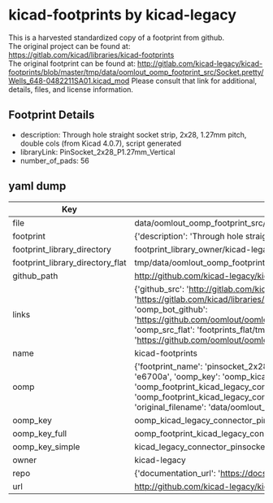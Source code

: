 # kicad-footprints by kicad-legacy  
This is a harvested standardized copy of a footprint from github.  
The original project can be found at:  
https://gitlab.com/kicad/libraries/kicad-footprints  
The original footprint can be found at:
http://gitlab.com/kicad-legacy/kicad-footprints/blob/master/tmp/data/oomlout_oomp_footprint_src/Socket.pretty/Wells_648-0482211SA01.kicad_mod
Please consult that link for additional, details, files, and license information.  
## Footprint Details
* description: Through hole straight socket strip, 2x28, 1.27mm pitch, double cols (from Kicad 4.0.7), script generated  
* libraryLink: PinSocket_2x28_P1.27mm_Vertical  
* number_of_pads: 56  
## yaml dump  
| Key | Value |  
| --- | --- |  
| file | data/oomlout_oomp_footprint_src/kicad-footprints/Connector_PinSocket_1.27mm.pretty/PinSocket_2x28_P1.27mm_Vertical.kicad_mod |  
| footprint | {'description': 'Through hole straight socket strip, 2x28, 1.27mm pitch, double cols (from Kicad 4.0.7), script generated', 'libraryLink': 'PinSocket_2x28_P1.27mm_Vertical', 'number_of_pads': 56} |  
| footprint_library_directory | footprint_library_owner/kicad-legacy_kicad-footprints |  
| footprint_library_directory_flat | tmp/data/oomlout_oomp_footprint_src/footprints_flat/kicad_legacy_connector_pinsocket_1_27mm_pinsocket_2x28_p1_27mm_vertical/working |  
| github_path | http://github.com/kicad-legacy/kicad-footprints/blob/master/tmp/data/oomlout_oomp_footprint_src/Connector_PinSocket_1.27mm.pretty/PinSocket_2x28_P1.27mm_Vertical.kicad_mod |  
| links | {'github_src': 'http://gitlab.com/kicad-legacy/kicad-footprints/blob/master/tmp/data/oomlout_oomp_footprint_src/Socket.pretty/Wells_648-0482211SA01.kicad_mod', 'github_src_repo': 'https://gitlab.com/kicad/libraries/kicad-footprints', 'oomp_bot': 'tmp/data/oomlout_oomp_footprint_src/footprints/kicad_legacy_connector_pinsocket_1_27mm_pinsocket_2x28_p1_27mm_vertical/working', 'oomp_bot_github': 'https://github.com/oomlout/oomlout_oomp_footprint_bot/tree/main/tmp/data/oomlout_oomp_footprint_src/footprints/kicad_legacy_connector_pinsocket_1_27mm_pinsocket_2x28_p1_27mm_vertical/working', 'oomp_src_flat': 'footprints_flat/tmp/data/oomlout_oomp_footprint_src/footprints_flat/kicad_legacy_connector_pinsocket_1_27mm_pinsocket_2x28_p1_27mm_vertical/working', 'oomp_src_flat_github': 'https://github.com/oomlout/oomlout_oomp_footprint_src/tree/main/tmp/data/oomlout_oomp_footprint_src/footprints_flat/kicad_legacy_connector_pinsocket_1_27mm_pinsocket_2x28_p1_27mm_vertical/working'} |  
| name | kicad-footprints |  
| oomp | {'footprint_name': 'pinsocket_2x28_p1_27mm_vertical', 'library_name': 'connector_pinsocket_1_27mm', 'md5': 'e6700a243e21b026f1b582db05f52a09', 'md5_10': 'e6700a243e', 'md5_5': 'e6700', 'md5_6': 'e6700a', 'oomp_key': 'oomp_kicad_legacy_connector_pinsocket_1_27mm_pinsocket_2x28_p1_27mm_vertical', 'oomp_key_extra': 'oomp_footprint_kicad_legacy_connector_pinsocket_1_27mm_pinsocket_2x28_p1_27mm_vertical', 'oomp_key_full': 'oomp_footprint_kicad_legacy_connector_pinsocket_1_27mm_pinsocket_2x28_p1_27mm_vertical_e6700a', 'oomp_key_simple': 'kicad_legacy_connector_pinsocket_1_27mm_pinsocket_2x28_p1_27mm_vertical', 'original_filename': 'data/oomlout_oomp_footprint_src/kicad-footprints/Connector_PinSocket_1.27mm.pretty/PinSocket_2x28_P1.27mm_Vertical.kicad_mod', 'owner_name': 'kicad_legacy'} |  
| oomp_key | oomp_kicad_legacy_connector_pinsocket_1_27mm_pinsocket_2x28_p1_27mm_vertical |  
| oomp_key_full | oomp_footprint_kicad_legacy_connector_pinsocket_1_27mm_pinsocket_2x28_p1_27mm_vertical |  
| oomp_key_simple | kicad_legacy_connector_pinsocket_1_27mm_pinsocket_2x28_p1_27mm_vertical |  
| owner | kicad-legacy |  
| repo | {'documentation_url': 'https://docs.github.com/rest/repos/repos#get-a-repository', 'message': 'Not Found'} |  
| url | http://github.com/kicad-legacy/kicad-footprints |  

